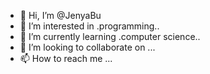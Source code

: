 - 👋 Hi, I’m @JenyaBu
- 👀 I’m interested in .programming..
- 🌱 I’m currently learning .computer science..
- 💞️ I’m looking to collaborate on ...
- 📫 How to reach me ...

<!---
JenyaBu/JenyaBu is a ✨ special ✨ repository because its `README.md` (this file) appears on your GitHub profile.
You can click the Preview link to take a look at your changes.
--->
